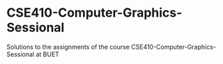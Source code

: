 # CSE410-Computer-Graphics-Sessional
Solutions to the assignments of the course CSE410-Computer-Graphics-Sessional at BUET
